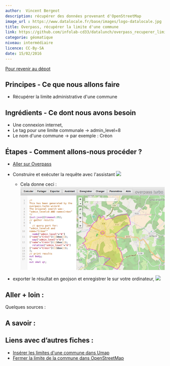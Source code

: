 ```yaml
---
author:  Vincent Bergeot
description: récupérer des données provenant d'OpenStreetMap
image_url : https://www.datalocale.fr/base/images/logo-datalocale.jpg
title: Overpass, récupérer la limite d'une commune
link: https://github.com/infolab-cd33/datalunch/overpass_recuperer_limite_commune.md
categorie: géomatique
niveau: intermédiaire
licence: CC-By-SA
date: 15/02/2016
---
```


[Pour revenir au dépot](http://datalunch.datalocale.fr)

## Principes - Ce que nous allons faire
* Récupérer la limite administrative d'une commune
## Ingrédients - Ce dont nous avons besoin
* Une connexion internet,
* Le tag pour une limite communale -> admin_level=8
* Le nom d'une commune -> par exemple : Créon
## Étapes - Comment allons-nous procéder ?
* [Aller sur Overpass](http://overpass-turbo.eu/)

* Construire et exécuter la requête avec l'assistant ![](https://raw.githubusercontent.com/infolab-cd33/datalunch/master/img/overpass/overpass-commune-1.png)

   * Cela donne ceci :
![](https://raw.githubusercontent.com/infolab-cd33/datalunch/master/img/overpass/overpass-commune-2.png)

* exporter le résultat en geojson et enregistrer le sur votre ordinateur,
![](https://raw.githubusercontent.com/infolab-cd33/datalunch/master/img/overpass/overpass-commune-3.png)


## Aller + loin :
Quelques sources :

## A savoir :


## Liens avec d’autres fiches :
* [Insérer les limites d'une commune dans Umap](http://datalunch.datalocale.fr/infolab-cd33/datalunch/umap_limite_commune.md)
* [Fermer la limite de la commune dans OpenStreetMap](http://datalunch.datalocale.fr/infolab-cd33/datalunch/josm_fermer_une_commune.md)
